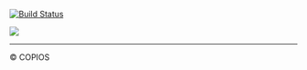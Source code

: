 [![Build Status](https://travis-ci.org/copios-jp/red-falcon.svg?branch=master)](https://travis-ci.org/copios-jp/red-falcon)

<a href="https://codeclimate.com/github/copios-jp/red-falcon/maintainability"><img src="https://api.codeclimate.com/v1/badges/a72f6b4c41c2778c6bdb/maintainability" /></a>

<hr/>

&copy; COPIOS
